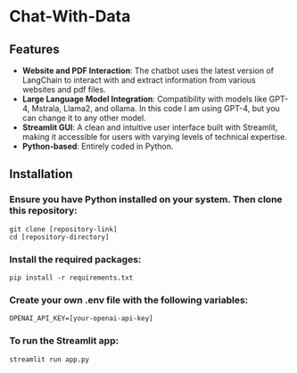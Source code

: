 # Chat-With-Data

## Features

- **Website and PDF Interaction**: The chatbot uses the latest version of LangChain to interact with and extract information from various websites and pdf files.
- **Large Language Model Integration**: Compatibility with models like GPT-4, Mstrala, Llama2, and ollama. In this code I am using GPT-4, but you can change it to any other model.
- **Streamlit GUI**: A clean and intuitive user interface built with Streamlit, making it accessible for users with varying levels of technical expertise.
- **Python-based**: Entirely coded in Python.

## Installation

### Ensure you have Python installed on your system. Then clone this repository:
```console
git clone [repository-link]
cd [repository-directory]
```
### Install the required packages:
```console
pip install -r requirements.txt
```
### Create your own .env file with the following variables:
```console
OPENAI_API_KEY=[your-openai-api-key]
```
### To run the Streamlit app:
```console
streamlit run app.py
```
